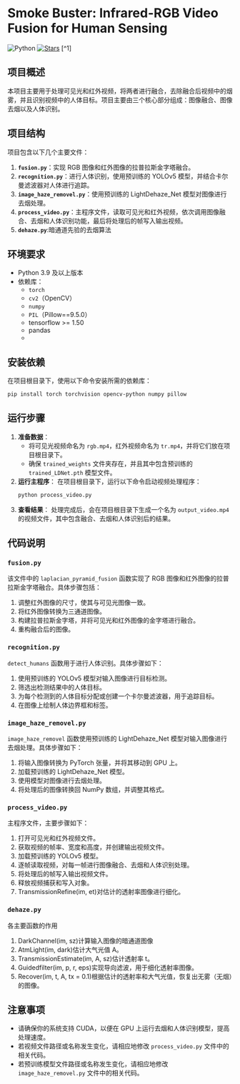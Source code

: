 # Smoke Buster: Infrared-RGB Video Fusion for Human Sensing  
![Python](https://img.shields.io/badge/Python-100%25-blue?logo=python) [![Stars](https://img.shields.io/github/stars/once123456/Smoke-Buster-Infrared-RGB-Video-Fusion-for-Human-Sensing)](https://github.com/once123456/Smoke-Buster-Infrared-RGB-Video-Fusion-for-Human-Sensing/stargazers) [^1]


## 项目概述
本项目主要用于处理可见光和红外视频，将两者进行融合，去除融合后视频中的烟雾，并且识别视频中的人体目标。项目主要由三个核心部分组成：图像融合、图像去烟以及人体识别。

## 项目结构
项目包含以下几个主要文件：
1. **`fusion.py`**：实现 RGB 图像和红外图像的拉普拉斯金字塔融合。
2. **`recognition.py`**：进行人体识别，使用预训练的 YOLOv5 模型，并结合卡尔曼滤波器对人体进行追踪。
3. **`image_haze_removel.py`**：使用预训练的 LightDehaze_Net 模型对图像进行去烟处理。
4. **`process_video.py`**：主程序文件，读取可见光和红外视频，依次调用图像融合、去烟和人体识别功能，最后将处理后的帧写入输出视频。
5. **`dehaze.py`**:暗通道先验的去烟算法

## 环境要求
- Python 3.9 及以上版本
- 依赖库：
  - `torch`
  - `cv2`（OpenCV）
  - `numpy`
  - `PIL`（Pillow==9.5.0）
  - tensorflow >= 1.50
  - pandas
  - 

## 安装依赖
在项目根目录下，使用以下命令安装所需的依赖库：
```bash
pip install torch torchvision opencv-python numpy pillow
```

## 运行步骤
1. **准备数据**：
   - 将可见光视频命名为 `rgb.mp4`，红外视频命名为 `tr.mp4`，并将它们放在项目根目录下。
   - 确保 `trained_weights` 文件夹存在，并且其中包含预训练的 `trained_LDNet.pth` 模型文件。
2. **运行主程序**：
   在项目根目录下，运行以下命令启动视频处理程序：
   ```bash
   python process_video.py
   ```
3. **查看结果**：
   处理完成后，会在项目根目录下生成一个名为 `output_video.mp4` 的视频文件，其中包含融合、去烟和人体识别后的结果。

## 代码说明

### `fusion.py`
该文件中的 `laplacian_pyramid_fusion` 函数实现了 RGB 图像和红外图像的拉普拉斯金字塔融合。具体步骤包括：
1. 调整红外图像的尺寸，使其与可见光图像一致。
2. 将红外图像转换为三通道图像。
3. 构建拉普拉斯金字塔，并将可见光和红外图像的金字塔进行融合。
4. 重构融合后的图像。

### `recognition.py`
`detect_humans` 函数用于进行人体识别。具体步骤如下：
1. 使用预训练的 YOLOv5 模型对输入图像进行目标检测。
2. 筛选出检测结果中的人体目标。
3. 为每个检测到的人体目标分配或创建一个卡尔曼滤波器，用于追踪目标。
4. 在图像上绘制人体边界框和标签。

### `image_haze_removel.py`
`image_haze_removel` 函数使用预训练的 LightDehaze_Net 模型对输入图像进行去烟处理。具体步骤如下：
1. 将输入图像转换为 PyTorch 张量，并将其移动到 GPU 上。
2. 加载预训练的 LightDehaze_Net 模型。
3. 使用模型对图像进行去烟处理。
4. 将处理后的图像转换回 NumPy 数组，并调整其格式。

### `process_video.py`
主程序文件，主要步骤如下：
1. 打开可见光和红外视频文件。
2. 获取视频的帧率、宽度和高度，并创建输出视频文件。
3. 加载预训练的 YOLOv5 模型。
4. 逐帧读取视频，对每一帧进行图像融合、去烟和人体识别处理。
5. 将处理后的帧写入输出视频文件。
6. 释放视频捕获和写入对象。
7. TransmissionRefine(im, et)对估计的透射率图像进行细化。

### `dehaze.py`
各主要函数的作用
1. DarkChannel(im, sz)计算输入图像的暗通道图像
2. AtmLight(im, dark)估计大气光值 A。
3. TransmissionEstimate(im, A, sz)估计透射率 t。
4. Guidedfilter(im, p, r, eps)实现导向滤波，用于细化透射率图像。
5. Recover(im, t, A, tx = 0.1)根据估计的透射率和大气光值，恢复出无雾（无烟）的图像。

## 注意事项
- 请确保你的系统支持 CUDA，以便在 GPU 上运行去烟和人体识别模型，提高处理速度。
- 若视频文件路径或名称发生变化，请相应地修改 `process_video.py` 文件中的相关代码。
- 若预训练模型文件路径或名称发生变化，请相应地修改 `image_haze_removel.py` 文件中的相关代码。
